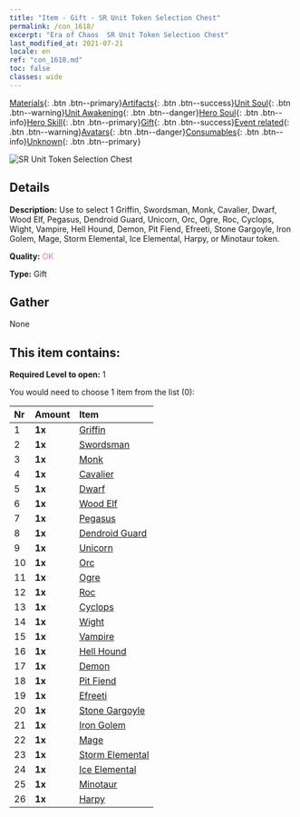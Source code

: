 ```yaml
---
title: "Item - Gift - SR Unit Token Selection Chest"
permalink: /con_1618/
excerpt: "Era of Chaos  SR Unit Token Selection Chest"
last_modified_at: 2021-07-21
locale: en
ref: "con_1618.md"
toc: false
classes: wide
---
```

 [Materials](/Items/){: .btn .btn--primary}[Artifacts](/Items/Artifacts/){: .btn .btn--success}[Unit Soul](/Items/UnitSoul/){: .btn .btn--warning}[Unit Awakening](/Items/UnitAwakening/){: .btn .btn--danger}[Hero Soul](/Items/HeroSoul/){: .btn .btn--info}[Hero Skill](/Items/HeroSkill/){: .btn .btn--primary}[Gift](/Items/Gift/){: .btn .btn--success}[Event related](/Items/Events/){: .btn .btn--warning}[Avatars](/Items/Avatars/){: .btn .btn--danger}[Consumables](/Items/Consumables/){: .btn .btn--info}[Unknown](/Items/Unknown/){: .btn .btn--primary}

 ![SR Unit Token Selection Chest](/images/t/i_907234.png)

## Details
 **Description:** Use to select 1 Griffin, Swordsman, Monk, Cavalier, Dwarf, Wood Elf, Pegasus, Dendroid Guard, Unicorn, Orc, Ogre, Roc, Cyclops, Wight, Vampire, Hell Hound, Demon, Pit Fiend, Efreeti, Stone Gargoyle, Iron Golem, Mage, Storm Elemental, Ice Elemental, Harpy, or Minotaur token.

 **Quality:** <span style="color: #DA70D6">OK</span>

 **Type:** Gift

## Gather

  None

## This item contains:

 **Required Level to open:** 1

 You would need to choose 1 item from the list (0):

  | Nr | Amount |     Item    |
  |:---|:-------|:------------|
  | 1 |  **1x** | [Griffin](/Items/unt_192/) |  | 
  | 2 |  **1x** | [Swordsman](/Items/unt_193/) |  | 
  | 3 |  **1x** | [Monk](/Items/unt_194/) |  | 
  | 4 |  **1x** | [Cavalier ](/Items/unt_195/) |  | 
  | 5 |  **1x** | [Dwarf](/Items/unt_200/) |  | 
  | 6 |  **1x** | [Wood Elf](/Items/unt_201/) |  | 
  | 7 |  **1x** | [Pegasus](/Items/unt_202/) |  | 
  | 8 |  **1x** | [Dendroid Guard](/Items/unt_203/) |  | 
  | 9 |  **1x** | [Unicorn](/Items/unt_204/) |  | 
  | 10 |  **1x** | [Orc](/Items/unt_219/) |  | 
  | 11 |  **1x** | [Ogre](/Items/unt_220/) |  | 
  | 12 |  **1x** | [Roc](/Items/unt_221/) |  | 
  | 13 |  **1x** | [Cyclops](/Items/unt_222/) |  | 
  | 14 |  **1x** | [Wight](/Items/unt_210/) |  | 
  | 15 |  **1x** | [Vampire](/Items/unt_211/) |  | 
  | 16 |  **1x** | [Hell Hound](/Items/unt_228/) |  | 
  | 17 |  **1x** | [Demon](/Items/unt_229/) |  | 
  | 18 |  **1x** | [Pit Fiend](/Items/unt_230/) |  | 
  | 19 |  **1x** | [Efreeti](/Items/unt_231/) |  | 
  | 20 |  **1x** | [Stone Gargoyle](/Items/unt_236/) |  | 
  | 21 |  **1x** | [Iron Golem](/Items/unt_237/) |  | 
  | 22 |  **1x** | [Mage](/Items/unt_238/) |  | 
  | 23 |  **1x** | [Storm Elemental](/Items/unt_263/) |  | 
  | 24 |  **1x** | [Ice Elemental](/Items/unt_264/) |  | 
  | 25 |  **1x** | [Minotaur](/Items/unt_248/) |  | 
  | 26 |  **1x** | [Harpy](/Items/unt_245/) |  | 
